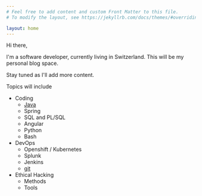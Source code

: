```yaml
---
# Feel free to add content and custom Front Matter to this file.
# To modify the layout, see https://jekyllrb.com/docs/themes/#overriding-theme-defaults

layout: home
---
```


Hi there,

I'm a software developer, currently living in Switzerland.
This will be my personal blog space.

Stay tuned as I'll add more content.

Topics will include

- Coding
	- [Java](/java/)
	- Spring
	- SQL and PL/SQL
	- Angular
	- Python
	- Bash
- DevOps
	- Openshift / Kubernetes
	- Splunk
	- Jenkins
	- [git](/tools/git)
- Ethical Hacking
	- Methods
	- Tools
